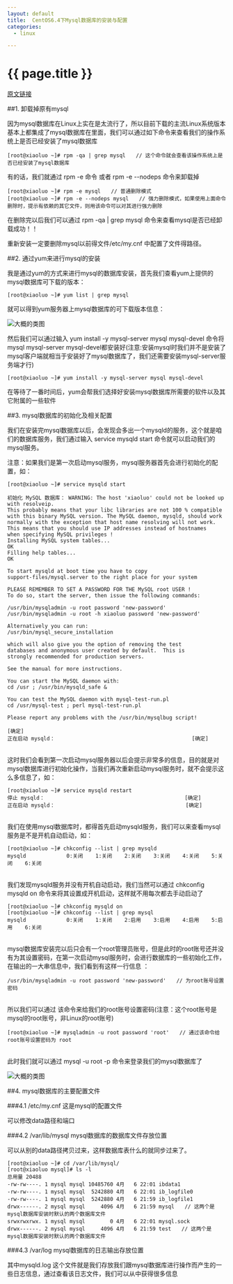 ```yaml
---
layout: default
title:  CentOS6.4下Mysql数据库的安装与配置
categories:
  - linux

---
```

# {{ page.title }}

[原文链接](http://www.cnblogs.com/xiaoluo501395377/archive/2013/04/07/3003278.html)

##1. 卸载掉原有mysql

因为mysql数据库在Linux上实在是太流行了，所以目前下载的主流Linux系统版本基本上都集成了mysql数据库在里面，我们可以通过如下命令来查看我们的操作系统上是否已经安装了mysql数据库


	[root@xiaoluo ~]# rpm -qa | grep mysql　　// 这个命令就会查看该操作系统上是否已经安装了mysql数据库


有的话，我们就通过 rpm -e 命令 或者 rpm -e --nodeps 命令来卸载掉


	[root@xiaoluo ~]# rpm -e mysql　　// 普通删除模式
	[root@xiaoluo ~]# rpm -e --nodeps mysql　　// 强力删除模式，如果使用上面命令删除时，提示有依赖的其它文件，则用该命令可以对其进行强力删除


在删除完以后我们可以通过 rpm -qa | grep mysql 命令来查看mysql是否已经卸载成功！！

重新安装一定要删除mysql以前得文件/etc/my.cnf 中配置了文件得路径。

##2. 通过yum来进行mysql的安装

我是通过yum的方式来进行mysql的数据库安装，首先我们查看yum上提供的mysql数据库可下载的版本：


	[root@xiaoluo ~]# yum list | grep mysql


就可以得到yum服务器上mysql数据库的可下载版本信息：

![大概的类图](/blog/image/mysql.jpg)

然后我们可以通过输入 yum install -y mysql-server mysql mysql-devel 命令将mysql mysql-server mysql-devel都安装好(注意:安装mysql时我们并不是安装了mysql客户端就相当于安装好了mysql数据库了，我们还需要安装mysql-server服务端才行)


	[root@xiaoluo ~]# yum install -y mysql-server mysql mysql-devel


在等待了一番时间后，yum会帮我们选择好安装mysql数据库所需要的软件以及其它附属的一些软件

##3. mysql数据库的初始化及相关配置


我们在安装完mysql数据库以后，会发现会多出一个mysqld的服务，这个就是咱们的数据库服务，我们通过输入 service mysqld start 命令就可以启动我们的mysql服务。


注意：如果我们是第一次启动mysql服务，mysql服务器首先会进行初始化的配置，如：


	[root@xiaoluo ~]# service mysqld start
	
	初始化 MySQL 数据库： WARNING: The host 'xiaoluo' could not be looked up with resolveip.
	This probably means that your libc libraries are not 100 % compatible
	with this binary MySQL version. The MySQL daemon, mysqld, should work
	normally with the exception that host name resolving will not work.
	This means that you should use IP addresses instead of hostnames
	when specifying MySQL privileges !
	Installing MySQL system tables...
	OK
	Filling help tables...
	OK
	
	To start mysqld at boot time you have to copy
	support-files/mysql.server to the right place for your system
	
	PLEASE REMEMBER TO SET A PASSWORD FOR THE MySQL root USER !
	To do so, start the server, then issue the following commands:
	
	/usr/bin/mysqladmin -u root password 'new-password'
	/usr/bin/mysqladmin -u root -h xiaoluo password 'new-password'
	
	Alternatively you can run:
	/usr/bin/mysql_secure_installation
	
	which will also give you the option of removing the test
	databases and anonymous user created by default.  This is
	strongly recommended for production servers.
	
	See the manual for more instructions.
	
	You can start the MySQL daemon with:
	cd /usr ; /usr/bin/mysqld_safe &
	
	You can test the MySQL daemon with mysql-test-run.pl
	cd /usr/mysql-test ; perl mysql-test-run.pl
	
	Please report any problems with the /usr/bin/mysqlbug script!
	
	[确定]
	正在启动 mysqld：                                            [确定]


<br>这时我们会看到第一次启动mysql服务器以后会提示非常多的信息，目的就是对mysql数据库进行初始化操作，当我们再次重新启动mysql服务时，就不会提示这么多信息了，如：


	[root@xiaoluo ~]# service mysqld restart
	停止 mysqld：                                             [确定]
	正在启动 mysqld：                                          [确定]


<br>我们在使用mysql数据库时，都得首先启动mysqld服务，我们可以来查看mysql服务是不是开机自动启动，如：


	[root@xiaoluo ~]# chkconfig --list | grep mysqld
	mysqld             0:关闭    1:关闭    2:关闭    3:关闭    4:关闭    5:关闭    6:关闭


<br>我们发现mysqld服务并没有开机自动启动，我们当然可以通过 chkconfig mysqld on 命令来将其设置成开机启动，这样就不用每次都去手动启动了


	[root@xiaoluo ~]# chkconfig mysqld on
	[root@xiaoluo ~]# chkconfig --list | grep mysql
	mysqld             0:关闭    1:关闭    2:启用    3:启用    4:启用    5:启用    6:关闭


<br>mysql数据库安装完以后只会有一个root管理员账号，但是此时的root账号还并没有为其设置密码，在第一次启动mysql服务时，会进行数据库的一些初始化工作，在输出的一大串信息中，我们看到有这样一行信息 ：


	/usr/bin/mysqladmin -u root password 'new-password'　　// 为root账号设置密码


<br>所以我们可以通过 该命令来给我们的root账号设置密码(注意：这个root账号是mysql的root账号，非Linux的root账号)


	[root@xiaoluo ~]# mysqladmin -u root password 'root'　　// 通过该命令给root账号设置密码为 root


<br>此时我们就可以通过 mysql -u root -p 命令来登录我们的mysql数据库了


![大概的类图](/blog/image/mysql2.jpg)


##4. mysql数据库的主要配置文件


###4.1 /etc/my.cnf 这是mysql的配置文件


可以修改data路径和端口


###4.2 /var/lib/mysql   mysql数据库的数据库文件存放位置


可以从别的data路径拷贝过来，这样数据库表什么的就同步过来了。


	[root@xiaoluo ~]# cd /var/lib/mysql/
	[root@xiaoluo mysql]# ls -l
	总用量 20488
	-rw-rw----. 1 mysql mysql 10485760 4月   6 22:01 ibdata1
	-rw-rw----. 1 mysql mysql  5242880 4月   6 22:01 ib_logfile0
	-rw-rw----. 1 mysql mysql  5242880 4月   6 21:59 ib_logfile1
	drwx------. 2 mysql mysql     4096 4月   6 21:59 mysql　　// 这两个是mysql数据库安装时默认的两个数据库文件
	srwxrwxrwx. 1 mysql mysql        0 4月   6 22:01 mysql.sock
	drwx------. 2 mysql mysql     4096 4月   6 21:59 test　　// 这两个是mysql数据库安装时默认的两个数据库文件


###4.3 /var/log mysql数据库的日志输出存放位置


其中mysqld.log 这个文件就是我们存放我们跟mysql数据库进行操作而产生的一些日志信息，通过查看该日志文件，我们可以从中获得很多信息


